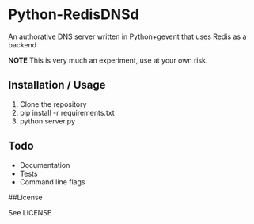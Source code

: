 # Python-RedisDNSd

An authorative DNS server written in Python+gevent that uses Redis as a backend

**NOTE** This is very much an experiment, use at your own risk.

## Installation / Usage

1. Clone the repository
2. pip install -r requirements.txt
3. python server.py

## Todo

* Documentation
* Tests
* Command line flags

##License

See LICENSE
